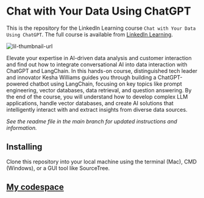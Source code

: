 # Chat with Your Data Using ChatGPT

This is the repository for the LinkedIn Learning course `Chat with Your Data Using ChatGPT`. The full course is available from [LinkedIn Learning][lil-course-url].

![lil-thumbnail-url]

Elevate your expertise in AI-driven data analysis and customer interaction and find out how to integrate conversational AI into data interaction with ChatGPT and LangChain. In this hands-on course, distinguished tech leader and innovator Kesha Williams guides you through building a ChatGPT-powered chatbot using LangChain, focusing on key topics like prompt engineering, vector databases, data retrieval, and question answering. By the end of the course, you will understand how to develop complex LLM applications, handle vector databases, and create AI solutions that intelligently interact with and extract insights from diverse data sources.

_See the readme file in the main branch for updated instructions and information._

## Installing

Clone this repository into your local machine using the terminal (Mac), CMD (Windows), or a GUI tool like SourceTree.

[0]: # "Replace these placeholder URLs with actual course URLs"
[lil-course-url]: https://www.linkedin.com/learning/chat-with-your-data-using-chatgpt
[lil-thumbnail-url]: https://media.licdn.com/dms/image/D560DAQHmJSA5aCjk6Q/learning-public-crop_675_1200/0/1718120403830?e=2147483647&v=beta&t=lpojIbHlI6Jl_BpgHTaGYgSVM2jX3hcaj6M0J2Scg9c

## [My codespace](https://ubiquitous-goggles-wvwrpxg9pwph5wgj.github.dev)
